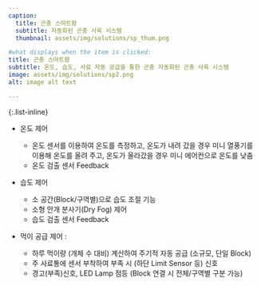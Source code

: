 ```yaml
---
caption:
  title: 곤충 스마트팜
  subtitle: 자동화된 곤충 사육 시스템
  thumbnail: assets/img/solutions/sp_thum.png

#what displays when the item is clicked:
title: 곤충 스마트팜
subtitle: 온도, 습도, 사료 자동 공급을 통한 곤충 자동화된 곤충 사육 시스템
image: assets/img/solutions/sp2.png
alt: image alt text

---
```

{:.list-inline}
- 온도 제어
  - 온도 센서를 이용하여 온도를 측정하고, 온도가 내려 갔을 경우 미니 열풍기를 이용해 온도를 올려 주고, 온도가 올라갔을 경우 미니 에어컨으로 온도를 낮춤 
  - 온도 검출 센서 Feedback

- 습도 제어
  - 소 공간(Block/구역별)으로 습도 조절 기능 
  - 소형 안개 분사기(Dry Fog) 제어
  - 습도 검출 센서 Feedback

- 먹이 공급 제어 : 
  - 하루 먹이량 (개체 수 대비) 계산하여 주기적 자동 공급 (소규모, 단일 Block)
  - 주 사료통에 센서 부착하여 부족 시 (하단 Limit Sensor 등) 신호
  - 경고(부족)신호, LED Lamp 점등 (Block 연결 시 전체/구역별 구분 가능)